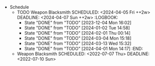 - Schedule
	- TODO Weapon Blacksmith
	  SCHEDULED: <2024-04-05 Fri ++2w>
	  DEADLINE: <2024-04-07 Sun ++2w>
	  :LOGBOOK:
	  * State "DONE" from "TODO" [2023-12-04 Mon 16:02]
	  * State "DONE" from "TODO" [2024-01-02 Tue 14:58]
	  * State "DONE" from "TODO" [2024-02-01 Thu 00:14]
	  * State "DONE" from "TODO" [2024-03-04 Mon 15:18]
	  * State "DONE" from "TODO" [2024-03-13 Wed 15:32]
	  * State "DONE" from "TODO" [2024-04-01 Mon 14:17]
	  :END:
	- Weapon Blacksmith
	  SCHEDULED: <2022-07-07 Thu>
	  DEADLINE: <2022-07-10 Sun>